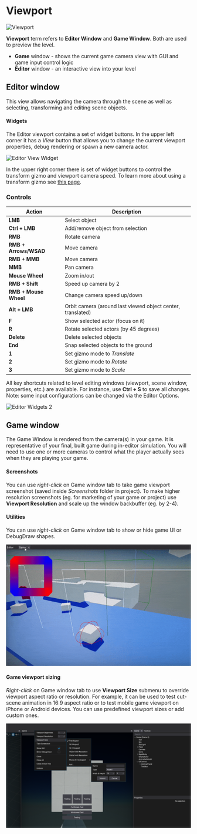 # Viewport

![Viewport](media/viewport.jpg)

**Viewport** term refers to **Editor Window** and **Game Window**.
Both are used to preview the level.
* **Game** window - shows the current game camera view with GUI and game input control logic
* **Editor** window - an interactive view into your level

## Editor window

This view allows navigating the camera through the scene as well as selecting, transforming and editing scene objects.

#### Widgets

The Editor viewport contains a set of widget buttons. In the upper left corner it has a *View* button that allows you to change the current viewport properties, debug rendering or spawn a new camera actor.

![Editor View Widget](media/viewport-view.jpg)

In the upper right corner there is set of widget buttons to control the transform gizmo and viewport camera speed.
To learn more about using a transform gizmo see [this page](../../get-started/scenes/transforming-actors.md).

### Controls

| Action | Description |
|--------|--------|
| **LMB** | Select object |
| **Ctrl + LMB** | Add/remove object from selection |
| **RMB** | Rotate camera |
| **RMB + Arrows/WSAD** | Move camera |
| **RMB + MMB** | Move camera |
| **MMB** | Pan camera |
| **Mouse Wheel** | Zoom in/out |
| **RMB + Shift** | Speed up camera by 2 |
| **RMB + Mouse Wheel** | Change camera speed up/down |
| **Alt + LMB** | Orbit camera (around last viewed object center, translated) |
| **F** | Show selected actor (focus on it) |
| **R** | Rotate selected actors (by 45 degrees) |
| **Delete** | Delete selected objects |
| **End** | Snap selected objects to the ground |
| **1** | Set gizmo mode to *Translate* |
| **2** | Set gizmo mode to *Rotate* |
| **3** | Set gizmo mode to *Scale* |

All key shortcuts related to level editing windows (viewport, scene window, properties, etc.) are available. For instance, use **Ctrl + S** to save all changes.
Note: some input configurations can be changed via the Editor Options.

![Editor Widgets 2](media/viewport-widgets2.jpg)

## Game window

The Game Window is rendered from the camera(s) in your game.
It is representative of your final, built game during in-editor simulation.
You will need to use one or more cameras to control what the player actually sees when they are playing your game.

#### Screenshots

You can use *right-click* on Game window tab to take game viewport screenshot (saved inside *Screenshots* folder in project). To make higher resolution screenshots (eg. for marketing of your game or project) use **Viewport Resolution** and scale up the window backbuffer (eg. by 2-4).

#### Utilities

You can use *right-click* on Game window tab to show or hide game UI or DebugDraw shapes.

![Game Viewport Utilities](media/game-viewport-debug-show.gif)

#### Game viewport sizing

*Right-click* on Game window tab to use **Viewport Size** submenu to override viewport aspect ratio or resolution. For example, it can be used to test cut-scene animation in 16:9 aspect ratio or to test mobile game viewport on iPhone or Android devices. You can use predefined viewport sizes or add custom ones.

![Game Viewport Sizing](media/game-viewport-sizing.png)
